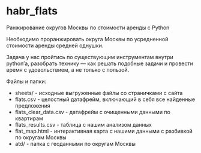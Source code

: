 # habr_flats
Ранжирование округов Москвы по стоимости аренды с Python

Необходимо проранжировать округа Москвы по усредненной стоимости аренды средней однушки.

Задача у нас пройтись по существующим инструментам внутри python’а, разобрать технику — как решать подобные задачи 
и провести время с удовольствием, а не только с пользой. 

Файлы и папки:
<ul>
<li>sheets/ - исходные выгруженные файлы со страничками с сайта</li>
<li>flats.csv - целостный датафрейм, включающий в себя все найденные предложения</li>
<li>flats_clear_data.csv - датафрейм с очищенными данными по квартирам</li>
<li>flats_results.csv - таблица с нашим анализом данных</li>
<li>flat_map.html - интерактивная карта с нашими данными с разбивкой по округам Москвы</li>
<li>atd/ - папка с геоданными по округам Москвы</li>
</ul>
